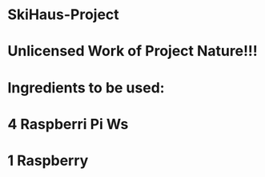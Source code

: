 # SkiHaus-Project

# Unlicensed Work of Project Nature!!!
# Ingredients to be used:
# 4 Raspberri Pi Ws
# 1 Raspberry